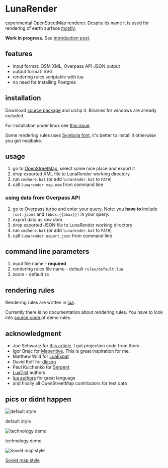 # LunaRender

experimental OpenStreetMap renderer. Despite its name it is used for rendering of earth surface [mostly](http://opengeofiction.net).

**Work in progress.** See [introduction post](https://www.openstreetmap.org/user/Sever%C3%A1k/diary/37673). 

## features

- input format: OSM XML, Overpass API JSON output
- output format: SVG
- rendering rules scriptable with lua
- no need for installing Postgres

## installation

Download [source package](https://github.com/severak/lunarender/archive/master.zip) and unzip it. Binaries for windows are already included.

For installation under linux see [this issue](https://github.com/severak/lunarender/issues/1).

Some rendering rules uses [Symbola font](http://zhm.github.io/symbola/), it's better to install it otherwise you got mojibake.

## usage

1. go to [OpenStreetMap](http://www.openstreetmap.org), select some nice place and export it
2. drop exported XML file to LunaRender working directory
3. run `cmdhere.bat` (or add `lunarender.bat` to `PATH`)
4. call `lunarender map.osm` from command line

### using data from Overpass API

1. go to [Overpass turbo](http://overpass-turbo.eu/) and enter your query. Note: you **have to** include `[out:json]` and `[bbox:{{bbox}}]` in your query.
2. export data as *raw data*
3. drop exported JSON file to LunaRender working directory
4. run `cmdhere.bat` (or add `lunarender.bat` to `PATH`)
5. call `lunarender export.json` from command line

## command line parameters

1. input file name - **required**
2. rendering rules file name - default `rules/default.lua`
3. zoom - default `15`

## rendering rules

Rendering rules are written in [lua](http://www.lua.org/manual/5.2/). 

Currently there is no documentation about rendering rules. You have to look into [source code ](https://github.com/severak/lunarender/tree/master/rules) of demo rules.

## acknowledgment

 - Joe Schwartz for [this article](https://msdn.microsoft.com/en-us/library/bb259689.aspx). I got projection code from there.
 - Igor Brejc for [Maperitive](http://maperitive.net/). This is great inspiration for me.
 - Matthew Wild for [LuaExpat](https://matthewwild.co.uk/projects/luaexpat/)
 - David Kolf for [dkjson](http://dkolf.de/src/dkjson-lua.fsl/home)
 - Paul Kulchenko for [Serpent](https://github.com/pkulchenko/serpent)
 - [LuaDist](http://luadist.org/) authors
 - [lua authors](http://www.lua.org/authors.html) for great language
 - and finally all OpenStreetMap contributors for test data
 
## pics or didnt happen

![default style](http://svita.cz/archiv/imgs/lunarender-demos/nymburk.png)

default style

![technology demo](http://svita.cz/archiv/imgs/lunarender-demos/shared.png)

technology demo

![Soviet map style](http://svita.cz/archiv/imgs/lunarender-demos/soviet_luziny.png)

[Soviet map style](https://www.openstreetmap.org/user/Sever%C3%A1k/diary/37681)
 
